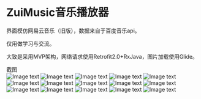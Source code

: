# ZuiMusic音乐播放器

界面模仿网易云音乐（旧版），数据来自于百度音乐api。<br>

仅用做学习与交流。<br>

大致是采用MVP架构，网络请求使用Retrofit2.0+RxJava，图片加载使用Glide。<br>

截图<br>
![Image text](https://github.com/lemon-zzz/ZuiMusic/blob/master/screenshot/S70616-225719.jpg)
![Image text](https://github.com/lemon-zzz/ZuiMusic/blob/master/screenshot/S70616-225740.jpg)
![Image text](https://github.com/lemon-zzz/ZuiMusic/blob/master/screenshot/S70616-225753.jpg)
![Image text](https://github.com/lemon-zzz/ZuiMusic/blob/master/screenshot/S70616-225802.jpg)
![Image text](https://github.com/lemon-zzz/ZuiMusic/blob/master/screenshot/S70616-225815.jpg)
![Image text](https://github.com/lemon-zzz/ZuiMusic/blob/master/screenshot/S70616-225846.jpg)
![Image text](https://github.com/lemon-zzz/ZuiMusic/blob/master/screenshot/S70616-225908.jpg)
![Image text](https://github.com/lemon-zzz/ZuiMusic/blob/master/screenshot/S70616-225919.jpg)
![Image text](https://github.com/lemon-zzz/ZuiMusic/blob/master/screenshot/S70616-225938.jpg)
![Image text](https://github.com/lemon-zzz/ZuiMusic/blob/master/screenshot/S70616-230002.jpg)
![Image text](https://github.com/lemon-zzz/ZuiMusic/blob/master/screenshot/S70616-230058.jpg)
![Image text](https://github.com/lemon-zzz/ZuiMusic/blob/master/screenshot/S70616-230129.jpg)
![Image text](https://github.com/lemon-zzz/ZuiMusic/blob/master/screenshot/S70616-230141.jpg)
![Image text](https://github.com/lemon-zzz/ZuiMusic/blob/master/screenshot/S70616-230157.jpg)
![Image text](https://github.com/lemon-zzz/ZuiMusic/blob/master/screenshot/S70616-230209.jpg)
